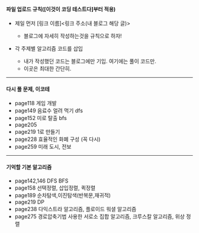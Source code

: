 #### 파일 업로드 규칙([이것이 코딩 테스트다]부터 적용)

- 제일 먼저 [링크 이름]<링크 주소(내 블로그 해당 글)>
    - 블로그에 자세히 작성하는것을 규칙으로 하자!
    
- 각 주제별 알고리즘 코드를 삽입
    - 내가 작성했던 코드는 블로그에만 기입. 여기에는 풀이 코드만.
    - 이곳은 최대한 간단히. 

--- 

#### 다시 풀 문제, 이코테  
- page118 게임 개발
- page149 음료수 얼려 먹기 dfs
- page152 미로 탈출 bfs
- page205
- page219 1로 만들기
- page228 효율적인 화폐 구성 (꼭 다시)
- page259 미래 도시, 전보



---

#### 기억할 기본 알고리즘
- page142,146 DFS BFS 
- page158 선택정렬, 삽입정렬, 퀵정렬
- page189 순차탐색,이진탐색(반복문,재귀적)
- page219 DP
- page238 다익스트라 알고리즘, 플로이드 워셜 알고리즘
- page275 경로압축기법 사용한 서로소 집합 알고리즘, 크루스칼 알고리즘, 위상 정렬 
